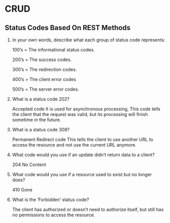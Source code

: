 # CRUD

## Status Codes Based On REST Methods

1. In your own words, describe what each group of status code represents:

    100’s = The informational status codes.

    200’s = The success codes.

    300’s = The redirection codes.

    400’s = The client error codes

    500’s = The server error codes.

2. What is a status code 202?

   Accepted code It is used for asynchronous processing, This code tells the client that the request was valid, but its processing will finish sometime in the future.

3. What is a status code 308?

    Permanent Redirect code This tells the client to use another URL to access the resource and not use the current URL anymore.

4. What code would you use if an update didn’t return data to a client?
   
   204 No Content

5. What code would you use if a resource used to exist but no longer does?

    410 Gone

6. What is the ‘Forbidden’ status code?

   The client has authorized or doesn’t need to authorize itself, but still has no permissions to access the resource.
